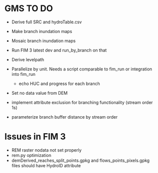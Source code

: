# GMS TO DO
- Derive full SRC and hydroTable.csv
- Make branch inundation maps
- Mosaic branch inundation maps
- Run FIM 3 latest dev and run_by_branch on that


- Derive levelpath
- Parallelize by unit. Needs a script comparable to fim_run or integration into fim_run
    - echo HUC and progress for each branch
- Set no data value from DEM
- implement attribute exclusion for branching functionality (stream order 1s)
- parameterize branch buffer distance by stream order


# Issues in FIM 3
- REM raster nodata not set properly
- rem.py optimization
- demDerived_reaches_split_points.gpkg and flows_points_pixels.gpkg files should have HydroID attribute


